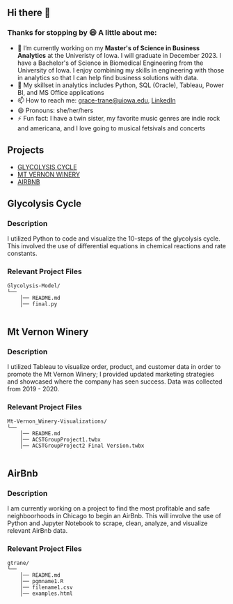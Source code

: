 ## Hi there 👋
### Thanks for stopping by 😄 A little about me:
- 🔭 I’m currently working on my **Master's of Science in Business Analytics** at the Univeristy of Iowa. I will graduate in December 2023. I have a Bachelor's of Science in Biomedical Engineering from the University of Iowa. I enjoy combining my skills in engineering with those in analytics so that I can help find business solutions with data.
- 🌱 My skillset in analytics includes Python, SQL (Oracle), Tableau, Power BI, and MS Office applications
- 📫 How to reach me: grace-trane@uiowa.edu, [LinkedIn](https://www.linkedin.com/in/grace-trane/)
- 😄 Pronouns: she/her/hers
- ⚡ Fun fact: I have a twin sister, my favorite music genres are indie rock and americana, and I love going to musical fetsivals and concerts

## Projects
- [GLYCOLYSIS CYCLE](#Glycolysis-Cycle)
- [MT VERNON WINERY](#Mt-Vernon-Winery)
- [AIRBNB](#AirBnb)
## Glycolysis Cycle
### Description
I utilized Python to code and visualize the 10-steps of the glycolysis cycle. This involved the use of differential equations in chemical reactions and rate constants. 
### Relevant Project Files
```text
Glycolysis-Model/
└── 
    │── README.md
    │── final.py
   
```
## Mt Vernon Winery
### Description
I utilized Tableau to visualize order, product, and customer data in order to promote the Mt Vernon Winery; I provided updated marketing strategies and showcased where the company has seen success. Data was collected from 2019 - 2020.
### Relevant Project Files
```text
Mt-Vernon_Winery-Visualizations/
└── 
    │── README.md
    │── ACSTGroupProject1.twbx
    │── ACSTGroupProject2 Final Version.twbx
   
```
## AirBnb
### Description
I am currently working on a project to find the most profitable and safe neighboorhoods in Chicago to begin an AirBnb. This will involve the use of Python and Jupyter Notebook to scrape, clean, analyze, and visualize relevant AirBnb data.
### Relevant Project Files
```text
gtrane/
└── 
    │── README.md
    │── pgmname1.R
    │── filename1.csv
    │── examples.html
   
```
